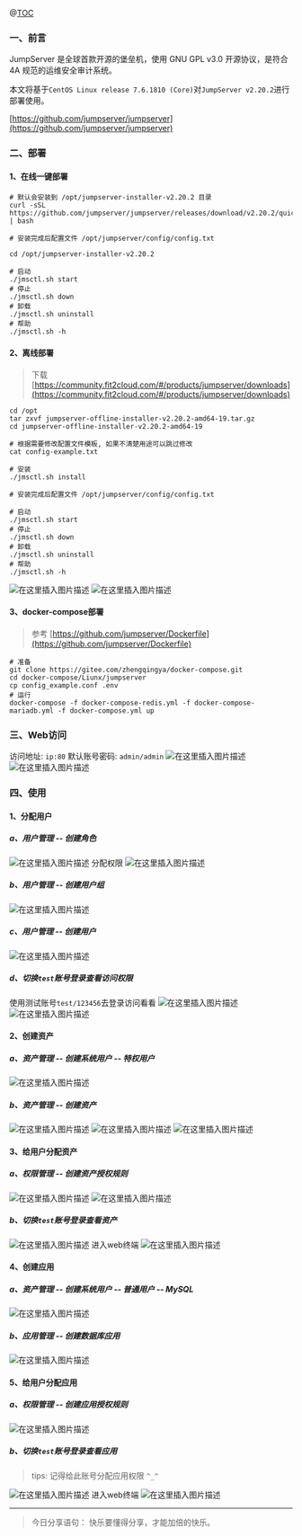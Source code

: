 ﻿@[TOC](文章目录)

### 一、前言

JumpServer 是全球首款开源的堡垒机，使用 GNU GPL v3.0 开源协议，是符合 4A 规范的运维安全审计系统。

本文将基于`CentOS Linux release 7.6.1810 (Core)`对`JumpServer v2.20.2`进行部署使用。

[https://github.com/jumpserver/jumpserver](https://github.com/jumpserver/jumpserver)

### 二、部署

#### 1、在线一键部署

```shell
# 默认会安装到 /opt/jumpserver-installer-v2.20.2 目录
curl -sSL https://github.com/jumpserver/jumpserver/releases/download/v2.20.2/quick_start.sh | bash

# 安装完成后配置文件 /opt/jumpserver/config/config.txt

cd /opt/jumpserver-installer-v2.20.2

# 启动
./jmsctl.sh start
# 停止
./jmsctl.sh down
# 卸载
./jmsctl.sh uninstall
# 帮助
./jmsctl.sh -h
```

#### 2、离线部署

> 下载 [https://community.fit2cloud.com/#/products/jumpserver/downloads](https://community.fit2cloud.com/#/products/jumpserver/downloads)

```shell
cd /opt
tar zxvf jumpserver-offline-installer-v2.20.2-amd64-19.tar.gz
cd jumpserver-offline-installer-v2.20.2-amd64-19

# 根据需要修改配置文件模板, 如果不清楚用途可以跳过修改
cat config-example.txt

# 安装
./jmsctl.sh install

# 安装完成后配置文件 /opt/jumpserver/config/config.txt

# 启动
./jmsctl.sh start
# 停止
./jmsctl.sh down
# 卸载
./jmsctl.sh uninstall
# 帮助
./jmsctl.sh -h
```

![在这里插入图片描述](https://img-blog.csdnimg.cn/a5a56336702f41318bb85561ae9e93e8.png?x-oss-process=image/watermark,type_d3F5LXplbmhlaQ,shadow_50,text_Q1NETiBA6YOR5riF,size_20,color_FFFFFF,t_70,g_se,x_16)
![在这里插入图片描述](https://img-blog.csdnimg.cn/b03823f88d9048a291812851aac2cb0e.png?x-oss-process=image/watermark,type_d3F5LXplbmhlaQ,shadow_50,text_Q1NETiBA6YOR5riF,size_20,color_FFFFFF,t_70,g_se,x_16)

#### 3、docker-compose部署

> 参考 [https://github.com/jumpserver/Dockerfile](https://github.com/jumpserver/Dockerfile)

```shell
# 准备
git clone https://gitee.com/zhengqingya/docker-compose.git
cd docker-compose/Liunx/jumpserver
cp config_example.conf .env
# 运行
docker-compose -f docker-compose-redis.yml -f docker-compose-mariadb.yml -f docker-compose.yml up
```

### 三、Web访问

访问地址: `ip:80`
默认账号密码:  `admin/admin`
![在这里插入图片描述](https://img-blog.csdnimg.cn/4cb2606f9d144015a8b9c04cad4c5fd0.png?x-oss-process=image/watermark,type_d3F5LXplbmhlaQ,shadow_50,text_Q1NETiBA6YOR5riF,size_20,color_FFFFFF,t_70,g_se,x_16)
![在这里插入图片描述](https://img-blog.csdnimg.cn/1c7d3c60279b4d23ae8351ab9e865e16.png?x-oss-process=image/watermark,type_d3F5LXplbmhlaQ,shadow_50,text_Q1NETiBA6YOR5riF,size_20,color_FFFFFF,t_70,g_se,x_16)

### 四、使用

#### 1、分配用户

##### a、用户管理 -- 创建角色

![在这里插入图片描述](https://img-blog.csdnimg.cn/09bb481e852d46909b5e0ef39eb42910.png?x-oss-process=image/watermark,type_d3F5LXplbmhlaQ,shadow_50,text_Q1NETiBA6YOR5riF,size_20,color_FFFFFF,t_70,g_se,x_16)
分配权限
![在这里插入图片描述](https://img-blog.csdnimg.cn/109d38e3a8a942c5b8f764bdd4411f1c.png?x-oss-process=image/watermark,type_d3F5LXplbmhlaQ,shadow_50,text_Q1NETiBA6YOR5riF,size_20,color_FFFFFF,t_70,g_se,x_16)

##### b、用户管理 -- 创建用户组

![在这里插入图片描述](https://img-blog.csdnimg.cn/f5d83de4e6e5489f83bcc9654db013d7.png?x-oss-process=image/watermark,type_d3F5LXplbmhlaQ,shadow_50,text_Q1NETiBA6YOR5riF,size_20,color_FFFFFF,t_70,g_se,x_16)


##### c、用户管理 -- 创建用户

![在这里插入图片描述](https://img-blog.csdnimg.cn/1f68c0d16e184d2392f8e08d1fe4b1df.png?x-oss-process=image/watermark,type_d3F5LXplbmhlaQ,shadow_50,text_Q1NETiBA6YOR5riF,size_20,color_FFFFFF,t_70,g_se,x_16)

##### d、切换`test`账号登录查看访问权限

使用测试账号`test/123456`去登录访问看看
![在这里插入图片描述](https://img-blog.csdnimg.cn/5f3a2222377e4025a6cc23883faa7e79.png?x-oss-process=image/watermark,type_d3F5LXplbmhlaQ,shadow_50,text_Q1NETiBA6YOR5riF,size_20,color_FFFFFF,t_70,g_se,x_16)
![在这里插入图片描述](https://img-blog.csdnimg.cn/c9719aa4429b4248b9ac6761cf78f5bf.png?x-oss-process=image/watermark,type_d3F5LXplbmhlaQ,shadow_50,text_Q1NETiBA6YOR5riF,size_20,color_FFFFFF,t_70,g_se,x_16)

#### 2、创建资产

##### a、资产管理 -- 创建系统用户 -- 特权用户

![在这里插入图片描述](https://img-blog.csdnimg.cn/803cb414bdc345d1b84ce37e4a3d54c7.png?x-oss-process=image/watermark,type_d3F5LXplbmhlaQ,shadow_50,text_Q1NETiBA6YOR5riF,size_20,color_FFFFFF,t_70,g_se,x_16)

##### b、资产管理 -- 创建资产

![在这里插入图片描述](https://img-blog.csdnimg.cn/bbe68d9381ff40ceb6c055a88b01e26a.png?x-oss-process=image/watermark,type_d3F5LXplbmhlaQ,shadow_50,text_Q1NETiBA6YOR5riF,size_20,color_FFFFFF,t_70,g_se,x_16)
![在这里插入图片描述](https://img-blog.csdnimg.cn/4610ca82e50243e0936cad0350c167bd.png?x-oss-process=image/watermark,type_d3F5LXplbmhlaQ,shadow_50,text_Q1NETiBA6YOR5riF,size_20,color_FFFFFF,t_70,g_se,x_16)
![在这里插入图片描述](https://img-blog.csdnimg.cn/12072536612a4953844d96c61ce814de.png?x-oss-process=image/watermark,type_d3F5LXplbmhlaQ,shadow_50,text_Q1NETiBA6YOR5riF,size_20,color_FFFFFF,t_70,g_se,x_16)

#### 3、给用户分配资产

##### a、权限管理 -- 创建资产授权规则

![在这里插入图片描述](https://img-blog.csdnimg.cn/e338d9950c294060942dedceece40062.png?x-oss-process=image/watermark,type_d3F5LXplbmhlaQ,shadow_50,text_Q1NETiBA6YOR5riF,size_20,color_FFFFFF,t_70,g_se,x_16)
![在这里插入图片描述](https://img-blog.csdnimg.cn/66523d823abd454da07157f2fe173367.png?x-oss-process=image/watermark,type_d3F5LXplbmhlaQ,shadow_50,text_Q1NETiBA6YOR5riF,size_20,color_FFFFFF,t_70,g_se,x_16)

##### b、切换`test`账号登录查看资产

![在这里插入图片描述](https://img-blog.csdnimg.cn/b5d0d358371e49f78b93e2ecb05c46d9.png?x-oss-process=image/watermark,type_d3F5LXplbmhlaQ,shadow_50,text_Q1NETiBA6YOR5riF,size_20,color_FFFFFF,t_70,g_se,x_16)
进入web终端
![在这里插入图片描述](https://img-blog.csdnimg.cn/773f82af1dfd43eebe004b427653ddd9.png?x-oss-process=image/watermark,type_d3F5LXplbmhlaQ,shadow_50,text_Q1NETiBA6YOR5riF,size_20,color_FFFFFF,t_70,g_se,x_16)

#### 4、创建应用

##### a、资产管理 -- 创建系统用户 -- 普通用户 -- MySQL

![在这里插入图片描述](https://img-blog.csdnimg.cn/8a329d71da1c42f2bf66cc9425c7b969.png?x-oss-process=image/watermark,type_d3F5LXplbmhlaQ,shadow_50,text_Q1NETiBA6YOR5riF,size_20,color_FFFFFF,t_70,g_se,x_16)

##### b、应用管理 -- 创建数据库应用

![在这里插入图片描述](https://img-blog.csdnimg.cn/a2dcb378d7ae4c73befb8bd5bd503c30.png?x-oss-process=image/watermark,type_d3F5LXplbmhlaQ,shadow_50,text_Q1NETiBA6YOR5riF,size_20,color_FFFFFF,t_70,g_se,x_16)

#### 5、给用户分配应用

##### a、权限管理 -- 创建应用授权规则

![在这里插入图片描述](https://img-blog.csdnimg.cn/9ff9a02cae77447bac43b9c4d2288d04.png?x-oss-process=image/watermark,type_d3F5LXplbmhlaQ,shadow_50,text_Q1NETiBA6YOR5riF,size_20,color_FFFFFF,t_70,g_se,x_16)

##### b、切换`test`账号登录查看应用

> tips: 记得给此账号分配应用权限 `^_^`

![在这里插入图片描述](https://img-blog.csdnimg.cn/52c795e82fa0473da40653d041163e84.png?x-oss-process=image/watermark,type_d3F5LXplbmhlaQ,shadow_50,text_Q1NETiBA6YOR5riF,size_20,color_FFFFFF,t_70,g_se,x_16)
进入web终端
![在这里插入图片描述](https://img-blog.csdnimg.cn/78f5a1786e524668976db9c0bac7464e.png?x-oss-process=image/watermark,type_d3F5LXplbmhlaQ,shadow_50,text_Q1NETiBA6YOR5riF,size_20,color_FFFFFF,t_70,g_se,x_16)

--- 

> 今日分享语句：
> 快乐要懂得分享，才能加倍的快乐。

